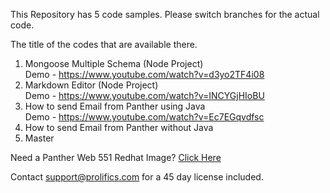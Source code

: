 This Repository has 5 code samples.
Please switch branches for the actual code.

The title of the codes that are available there.
1) Mongoose Multiple Schema (Node Project)<br>
Demo - https://www.youtube.com/watch?v=d3yo2TF4i08
2) Markdown Editor (Node Project)<br>
Demo - https://www.youtube.com/watch?v=INCYGjHIoBU
3) How to send Email from Panther using Java<br>
Demo - https://www.youtube.com/watch?v=Ec7EGqvdfsc
4) How to send Email from Panther without Java
5) Master

Need a Panther Web 551 Redhat Image? [Click Here](https://hub.docker.com/r/prolificspanther/panther/)

Contact support@prolifics.com for a 45 day license included.
